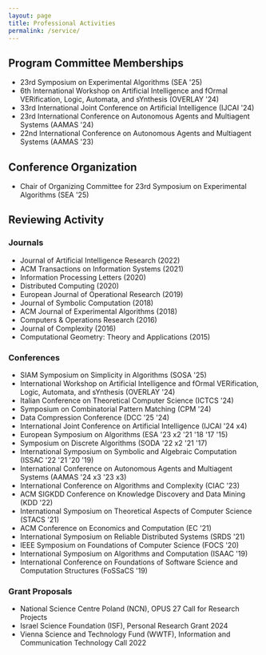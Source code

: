 ```yaml
---
layout: page
title: Professional Activities
permalink: /service/
---
```




## Program Committee Memberships
- 23rd Symposium on Experimental Algorithms (SEA '25)
- 6th International Workshop on Artificial Intelligence and fOrmal VERification, Logic, Automata, and sYnthesis (OVERLAY '24)
- 33rd International Joint Conference on Artificial Intelligence (IJCAI '24)
- 23rd International Conference on Autonomous Agents and Multiagent Systems (AAMAS '24)
- 22nd International Conference on Autonomous Agents and Multiagent Systems (AAMAS '23)


## Conference Organization
- Chair of Organizing Committee for 23rd Symposium on Experimental Algorithms (SEA '25)


## Reviewing Activity

### Journals
- Journal of Artificial Intelligence Research (2022)
- ACM Transactions on Information Systems (2021)
- Information Processing Letters (2020)
- Distributed Computing (2020)
- European Journal of Operational Research (2019)
- Journal of Symbolic Computation (2018)
- ACM Journal of Experimental Algorithms (2018)
- Computers & Operations Research (2016)
- Journal of Complexity (2016)
- Computational Geometry: Theory and Applications (2015)

### Conferences
- SIAM Symposium on Simplicity in Algorithms (SOSA '25)
- International Workshop on Artificial Intelligence and fOrmal VERification, Logic, Automata, and sYnthesis (OVERLAY '24)
-  Italian Conference on Theoretical Computer Science (ICTCS '24)
- Symposium on Combinatorial Pattern Matching (CPM '24) 
- Data Compression Conference (DCC '25 '24)
- International Joint Conference on Artificial Intelligence (IJCAI '24 x4)
- European Symposium on Algorithms (ESA '23 x2 '21 '18 '17 '15)
- Symposium on Discrete Algorithms (SODA '22 x2 '21 '17)
- International Symposium on Symbolic and Algebraic Computation (ISSAC '22 '21 '20 '19)
- International Conference on Autonomous Agents and Multiagent Systems (AAMAS '24 x3 '23 x3)
- International Conference on Algorithms and Complexity (CIAC '23)
- ACM SIGKDD Conference on Knowledge Discovery and Data Mining (KDD '22)
- International Symposium on Theoretical Aspects of Computer Science (STACS '21)
- ACM Conference on Economics and Computation (EC '21)
- International Symposium on Reliable Distributed Systems (SRDS '21)
- IEEE Symposium on Foundations of Computer Science (FOCS '20)
- International Symposium on Algorithms and Computation (ISAAC '19)
- International Conference on Foundations of Software Science and Computation Structures (FoSSaCS '19)

### Grant Proposals
- National Science Centre Poland (NCN), OPUS 27 Call for Research Projects
- Israel Science Foundation (ISF), Personal Research Grant 2024
- Vienna Science and Technology Fund (WWTF), Information and Communication Technology Call 2022
